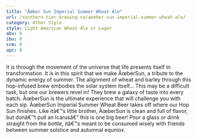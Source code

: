 ```yaml
---
title: "Ãœber Sun Imperial Summer Wheat Ale"
url: /southern-tier-brewing-co/aoeber-sun-imperial-summer-wheat-ale/
category: Other Style
style: Light American Wheat Ale or Lager
abv: 8
ibu: 0
srm: 0
upc: 0
---
```

It is through the movement of the universe that life presents itself in transformation. It is in this spirit that we make ÃœberSun, a tribute to the dynamic energy of summer. The alignment of wheat and barley through this hop-infused brew embodies the solar system itself... This may be a difficult task, but one our brewers revel in! They brew a galaxy of taste into every batch. ÃœberSun is the ultimate experience that will challenge you with each sip. ÃœberSun Imperial Summer Wheat Beer takes off where our Hop Sun finishes. Like itâ€™s little brother, ÃœberSun is clean and full of flavor, but donâ€™t pull an Icarusâ€“ this is one big beer! Pour a glass or drink straight from the bottle, itâ€™s meant to be consumed wisely with friends between summer solstice and autumnal equniox.
